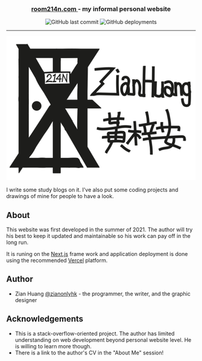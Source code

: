 <h3 align="center"><a
              href="https://room214n.com"
              target="_blank"
              rel="noreferrer"
            >
              room214n.com
            </a> - my informal personal website</h3>

<div align="center">

![GitHub last commit](https://img.shields.io/github/last-commit/zianonlyhk/room214n)
![GitHub deployments](https://img.shields.io/github/deployments/zianonlyhk/room214n/production)

</div>

---
<p align="center">
 <img width=700 src="img/home/home-banner.png" alt="Website logo">
</p>

I write some study blogs on it. I've also put some coding projects and drawings of mine for people to have a look.
## About <a name = "about"></a>

This website was first developed in the summer of 2021. The author will try his best to keep it updated and maintainable so his work can pay off in the long run.

It is runing on the [Next.js](https://nextjs.org/) frame work and application deployment is done using the recommended [Vercel](https://vercel.com/) platform.

## Author <a name = "authors"></a>

- Zian Huang [@zianonlyhk](https://github.com/zianonlyhk) - the programmer, the writer, and the graphic designer

## Acknowledgements <a name = "acknowledgement"></a>

- This is a stack-overflow-oriented project. The author has limited understanding on web development beyond personal website level. He is willing to learn more though.
- There is a link to the author's CV in the "About Me" session!
